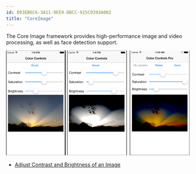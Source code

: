 ```yaml
---
id: 893EB6C6-3A11-9EE9-DBCC-915C9393A002
title: "CoreImage"
---
```


The Core Image framework provides high-performance image and video
processing, as well as face detection support.

 [ ![](Images/ColorControls.png)](Images/ColorControls.png)

-   [Adjust Contrast and Brightness of an Image](/Recipes/ios/media/coreimage/adjust_contrast_and_brightness_of_an_image)
